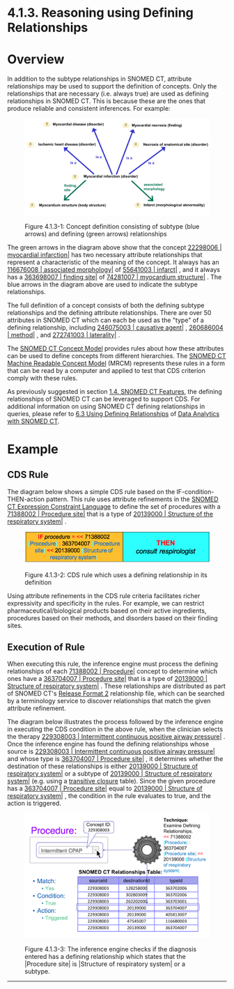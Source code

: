 # 4.1.3. Reasoning using Defining Relationships

# Overview

In addition to the subtype relationships in SNOMED CT, attribute relationships may be used to support the definition of concepts. Only the relationships that are necessary (i.e. always true) are used as defining relationships in SNOMED CT. This is because these are the ones that produce reliable and consistent inferences. For example:

<figure><img src="../../images/123897614.png" alt="" title=""><figcaption><p>Figure 4.1.3-1: Concept definition consisting of subtype (blue arrows) and defining (green arrows) relationships</p></figcaption></figure>

The green arrows in the diagram above show that the concept [ 22298006 | myocardial infarction|](http://snomed.info/id/22298006 "22298006 | myocardial infarction |") has two necessary attribute relationships that represent a characteristic of the meaning of the concept. It always has an [ 116676008 | associated morphology|](http://snomed.info/id/116676008 "116676008 | associated morphology |") of [ 55641003 | infarct|](http://snomed.info/id/55641003 "55641003 | infarct |") , and it always has a [ 363698007 | finding site|](http://snomed.info/id/363698007 "363698007 | finding site |") of [ 74281007 | myocardium structure|](http://snomed.info/id/74281007 "74281007 | myocardium structure |") . The blue arrows in the diagram above are used to indicate the subtype relationships.

The full definition of a concept consists of both the defining subtype relationships and the defining attribute relationships. There are over 50 attributes in SNOMED CT which can each be used as the "type" of a defining relationship, including [ 246075003 | causative agent|](http://snomed.info/id/246075003 "246075003 | causative agent |") , [ 260686004 | method|](http://snomed.info/id/260686004 "260686004 | method |") , and [ 272741003 | laterality|](http://snomed.info/id/272741003 "272741003 | laterality |") .

The [SNOMED CT Concept Model](https://confluence.ihtsdotools.org/display/DOCGLOSS/SNOMED+CT+Concept+Model "Glossary link: SNOMED CT Concept Model") provides rules about how these attributes can be used to define concepts from different hierarchies. The [SNOMED CT Machine Readable Concept Model](https://confluence.ihtsdotools.org/display/DOCMRCM/SNOMED+CT+Machine+Readable+Concept+Model) (MRCM) represents these rules in a form that can be read by a computer and applied to test that CDS criterion comply with these rules. 

As previously suggested in section [1.4. SNOMED CT Features](1.4.-SNOMED-CT-Features_123897451.html), the defining relationships of SNOMED CT can be leveraged to support CDS. For additional information on using SNOMED CT defining relationships in queries, please refer to [6.3 Using Defining Relationships](https://confluence.ihtsdotools.org/display/DOCANLYT/6.3+Using+Defining+Relationships) of [Data Analytics with SNOMED CT](https://confluence.ihtsdotools.org/display/DOCANLYT/Data+Analytics+with+SNOMED+CT).

# Example

## CDS Rule

The diagram below shows a simple CDS rule based on the IF-condition-THEN-action pattern. This rule uses attribute refinements in the [SNOMED CT Expression Constraint Language](http://snomed.org/ecl) to define the set of procedures with a [ 71388002 | Procedure site|](http://snomed.info/id/71388002 "71388002 | Procedure site |") that is a type of [ 20139000 | Structure of the respiratory system|](http://snomed.info/id/20139000 "20139000 | Structure of the respiratory system |") .

<figure><img src="../../images/123897618.png" alt="" title=""><figcaption><p>Figure 4.1.3-2: CDS rule which uses a defining relationship in its definition</p></figcaption></figure>

Using attribute refinements in the CDS rule criteria facilitates richer expressivity and specificity in the rules. For example, we can restrict pharmaceutical/biological products based on their active ingredients, procedures based on their methods, and disorders based on their finding sites.

## Execution of Rule

When executing this rule, the inference engine must process the defining relationships of each [ 71388002 | Procedure|](http://snomed.info/id/71388002 "71388002 | Procedure |") concept to determine which ones have a [ 363704007 | Procedure site|](http://snomed.info/id/363704007 "363704007 | Procedure site |") that is a type of [ 20139000 | Structure of respiratory system|](http://snomed.info/id/20139000 "20139000 | Structure of respiratory system |") . These relationships are distributed as part of SNOMED CT's [Release Format 2](https://confluence.ihtsdotools.org/display/DOCGLOSS/Release+Format+2 "Glossary link: Release Format 2") relationship file, which can be searched by a terminology service to discover relationships that match the given attribute refinement.

The diagram below illustrates the process followed by the inference engine in executing the CDS condition in the above rule, when the clinician selects the therapy [ 229308003 | Intermittent continuous positive airway pressure|](http://snomed.info/id/229308003 "229308003 | Intermittent continuous positive airway pressure |") . Once the inference engine has found the defining relationships whose source is [ 229308003 | Intermittent continuous positive airway pressure|](http://snomed.info/id/229308003 "229308003 | Intermittent continuous positive airway pressure |") and whose type is [ 363704007 | Procedure site|](http://snomed.info/id/363704007 "363704007 | Procedure site |") , it determines whether the destination of these relationships is either [ 20139000 | Structure of respiratory system|](http://snomed.info/id/20139000 "20139000 | Structure of respiratory system |") or a subtype of [ 20139000 | Structure of respiratory system|](http://snomed.info/id/20139000 "20139000 | Structure of respiratory system |") (e.g. using a [transitive closure](https://confluence.ihtsdotools.org/display/DOCGLOSS/transitive+closure "Glossary link: transitive closure") table). Since the given procedure has a [ 363704007 | Procedure site|](http://snomed.info/id/363704007 "363704007 | Procedure site |") equal to [ 20139000 | Structure of respiratory system|](http://snomed.info/id/20139000 "20139000 | Structure of respiratory system |") , the condition in the rule evaluates to true, and the action is triggered.

<figure><img src="../../images/123898048.png" alt="" title=""><figcaption><p>Figure 4.1.3-3: The inference engine checks if the diagnosis entered has a defining relationship which states that the |Procedure site| is |Structure of respiratory system| or a subtype.</p></figcaption></figure>

  

* * *
